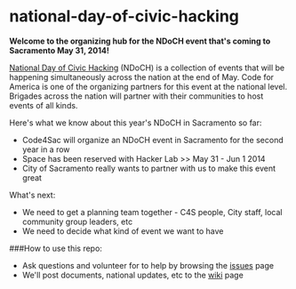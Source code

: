 national-day-of-civic-hacking
=============================

**Welcome to the organizing hub for the NDoCH event that's coming to Sacramento May 31, 2014!**

[National Day of Civic Hacking](http://hackforchange.org) (NDoCH) is a collection of events that will be happening simultaneously across the nation at the end of May. Code for America is one of the organizing partners for this event at the national level. Brigades across the nation will partner with their communities to host events of all kinds. 

Here's what we know about this year's NDoCH in Sacramento so far:

* Code4Sac will organize an NDoCH event in Sacramento for the second year in a row
* Space has been reserved with Hacker Lab >> May 31 - Jun 1 2014
* City of Sacramento really wants to partner with us to make this event great

What's next:

* We need to get a planning team together - C4S people, City staff, local community group leaders, etc
* We need to decide what kind of event we want to have


###How to use this repo:
* Ask questions and volunteer for to help by browsing the [issues](https://github.com/code4sac/national-day-of-civic-hacking/issues) page
* We'll post documents, national updates, etc to the [wiki](https://github.com/code4sac/national-day-of-civic-hacking/wiki) page



